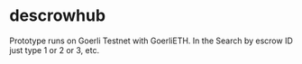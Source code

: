 # descrowhub

Prototype runs on Goerli Testnet with GoerliETH. In the Search by escrow ID just type 1 or 2 or 3, etc.
